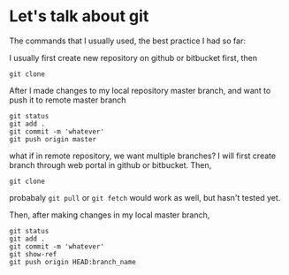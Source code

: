 # Let's talk about git

The commands that I usually used, the best practice I had so far:

I usually first create new repository on github or bitbucket first, then 

```
git clone
```

After I made changes to my local repository master branch, and want to push it to remote master branch

```
git status
git add .
git commit -m 'whatever'
git push origin master
```

what if in remote repository, we want multiple branches? I will first create branch through web portal in github or bitbucket. Then,

```
git clone
```

probabaly `git pull` or `git fetch` would work as well, but hasn't tested yet.

Then, after making changes in my local master branch,

```
git status
git add .
git commit -m 'whatever'
git show-ref
git push origin HEAD:branch_name
```